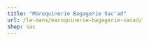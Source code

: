 ```yaml
---
title: "Maroquinerie Bagagerie Sac'ad"
url: /le-mans/maroquinerie-bagagerie-sacad/
shop: sac
---
```

